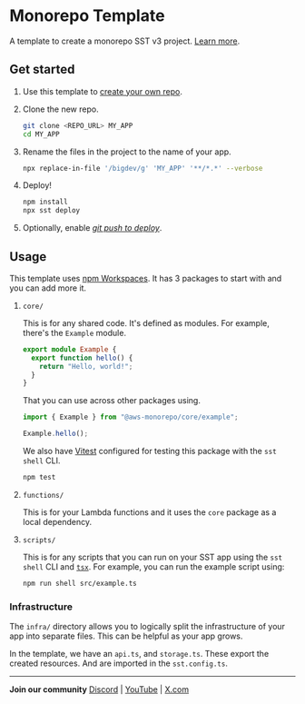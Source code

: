 # Monorepo Template

A template to create a monorepo SST v3 project. [Learn more](https://sst.dev/docs/set-up-a-monorepo).

## Get started

1. Use this template to [create your own repo](https://docs.github.com/en/repositories/creating-and-managing-repositories/creating-a-repository-from-a-template).

2. Clone the new repo.

   ```bash
   git clone <REPO_URL> MY_APP
   cd MY_APP
   ```

3. Rename the files in the project to the name of your app.

   ```bash
   npx replace-in-file '/bigdev/g' 'MY_APP' '**/*.*' --verbose
   ```

4. Deploy!

   ```bash
   npm install
   npx sst deploy
   ```

5. Optionally, enable [_git push to deploy_](https://sst.dev/docs/console/#autodeploy).

## Usage

This template uses [npm Workspaces](https://docs.npmjs.com/cli/v8/using-npm/workspaces). It has 3 packages to start with and you can add more it.

1. `core/`

   This is for any shared code. It's defined as modules. For example, there's the `Example` module.

   ```ts
   export module Example {
     export function hello() {
       return "Hello, world!";
     }
   }
   ```

   That you can use across other packages using.

   ```ts
   import { Example } from "@aws-monorepo/core/example";

   Example.hello();
   ```

   We also have [Vitest](https://vitest.dev/) configured for testing this package with the `sst shell` CLI.

   ```bash
   npm test
   ```

2. `functions/`

   This is for your Lambda functions and it uses the `core` package as a local dependency.

3. `scripts/`

    This is for any scripts that you can run on your SST app using the `sst shell` CLI and [`tsx`](https://www.npmjs.com/package/tsx). For example, you can run the example script using:

   ```bash
   npm run shell src/example.ts
   ```

### Infrastructure

The `infra/` directory allows you to logically split the infrastructure of your app into separate files. This can be helpful as your app grows.

In the template, we have an `api.ts`, and `storage.ts`. These export the created resources. And are imported in the `sst.config.ts`.

---

**Join our community** [Discord](https://sst.dev/discord) | [YouTube](https://www.youtube.com/c/sst-dev) | [X.com](https://x.com/SST_dev)
